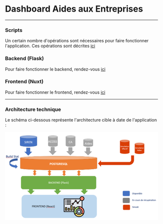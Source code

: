 # Dashboard Aides aux Entreprises

----------------

### Scripts

Un certain nombre d'opérations sont nécessaires pour faire fonctionner l'application. Ces opérations sont décrites [ici](scripts/README.md)

### Backend (Flask)

Pour faire fonctionner le backend, rendez-vous [ici](backend/README.md)


### Frontend (Nuxt)

Pour faire fonctionner le frontend, rendez-vous [ici](frontend/README.md)

----------

### Architecture technique

Le schéma ci-dessous représente l'architecture cible à date de l'application :

![Architecture](screenshots/architecture.png)